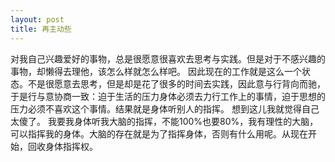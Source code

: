 ```yaml
---
layout: post
title: 再主动些
---
```

对我自己兴趣爱好的事物，总是很愿意很喜欢去思考与实践。但是对于不感兴趣的事物，却懒得去理他，该怎么样就怎么样吧。
因此现在的工作就是这么一个状态。不是很愿意去思考，但是却是花了很多的时间去实践，因此意与行背向而驰，于是行与意协商一致：迫于生活的压力身体必须去力行工作上的事情，迫于思想的压力必须不喜欢这个事情。结果就是身体听别人的指挥。
想到这儿我就觉得自己太傻了。
我要我身体听我大脑的指挥，不能100%也要80%，我有理性的大脑，可以指挥我的身体。大脑的存在就是为了指挥身体，否则有什么用呢。从现在开始，回收身体指挥权。
